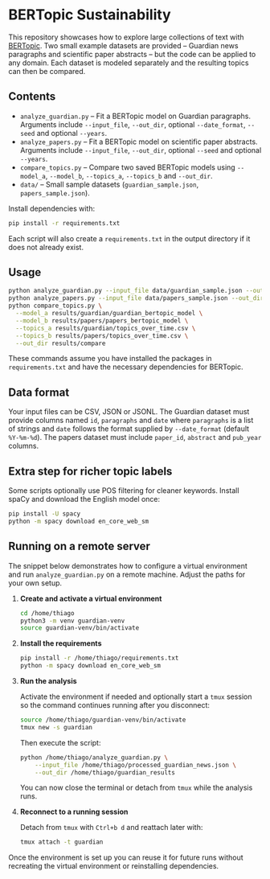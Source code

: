 # BERTopic Sustainability

This repository showcases how to explore large collections of text with
[BERTopic](https://github.com/MaartenGr/BERTopic).  Two small example datasets
are provided – Guardian news paragraphs and scientific paper abstracts – but the
code can be applied to any domain.  Each dataset is modeled separately and the
resulting topics can then be compared.

## Contents
- `analyze_guardian.py` – Fit a BERTopic model on Guardian paragraphs. Arguments
  include `--input_file`, `--out_dir`, optional `--date_format`, `--seed` and optional `--years`.
- `analyze_papers.py` – Fit a BERTopic model on scientific paper abstracts.
  Arguments include `--input_file`, `--out_dir`, optional `--seed` and optional `--years`.
- `compare_topics.py` – Compare two saved BERTopic models using `--model_a`,
  `--model_b`, `--topics_a`, `--topics_b` and `--out_dir`.
- `data/` – Small sample datasets (`guardian_sample.json`, `papers_sample.json`).

Install dependencies with:

```bash
pip install -r requirements.txt
```

Each script will also create a `requirements.txt` in the output directory if it does not already exist.



## Usage

```bash
python analyze_guardian.py --input_file data/guardian_sample.json --out_dir results/guardian
python analyze_papers.py --input_file data/papers_sample.json --out_dir results/papers
python compare_topics.py \
  --model_a results/guardian/guardian_bertopic_model \
  --model_b results/papers/papers_bertopic_model \
  --topics_a results/guardian/topics_over_time.csv \
  --topics_b results/papers/topics_over_time.csv \
  --out_dir results/compare
```

These commands assume you have installed the packages in `requirements.txt` and have the necessary dependencies for BERTopic.

## Data format

Your input files can be CSV, JSON or JSONL. The Guardian dataset must provide
columns named `id`, `paragraphs` and `date` where `paragraphs` is a list of
strings and `date` follows the format supplied by `--date_format` (default
`%Y-%m-%d`). The papers dataset must include `paper_id`, `abstract` and
`pub_year` columns.

## Extra step for richer topic labels
Some scripts optionally use POS filtering for cleaner keywords.
Install spaCy and download the English model once:

```bash
pip install -U spacy
python -m spacy download en_core_web_sm
```

## Running on a remote server

The snippet below demonstrates how to configure a virtual environment and run
`analyze_guardian.py` on a remote machine. Adjust the paths for your own setup.

1. **Create and activate a virtual environment**

   ```bash
   cd /home/thiago
   python3 -m venv guardian-venv
   source guardian-venv/bin/activate
   ```

2. **Install the requirements**

   ```bash
   pip install -r /home/thiago/requirements.txt
   python -m spacy download en_core_web_sm
   ```

3. **Run the analysis**

   Activate the environment if needed and optionally start a `tmux` session so
   the command continues running after you disconnect:

   ```bash
   source /home/thiago/guardian-venv/bin/activate
   tmux new -s guardian
   ```

   Then execute the script:

   ```bash
   python /home/thiago/analyze_guardian.py \
       --input_file /home/thiago/processed_guardian_news.json \
       --out_dir /home/thiago/guardian_results
   ```

   You can now close the terminal or detach from `tmux` while the analysis runs.

4. **Reconnect to a running session**

   Detach from `tmux` with `Ctrl+b d` and reattach later with:

   ```bash
   tmux attach -t guardian
   ```

Once the environment is set up you can reuse it for future runs without
recreating the virtual environment or reinstalling dependencies.
